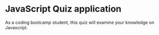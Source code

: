 # JavaScript Quiz application
As a coding bootcamp student, this quiz will examine your knowledge on Javascript. 
